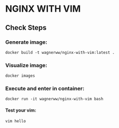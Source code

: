 # NGINX WITH VIM

## Check Steps

### Generate image:
    docker build -t wagnerww/nginx-with-vim:latest .

### Visualize image:
    docker images

### Execute and enter in container:
    docker run -it wagnerww/nginx-with-vim bash

#### Test your vim:
    vim hello

